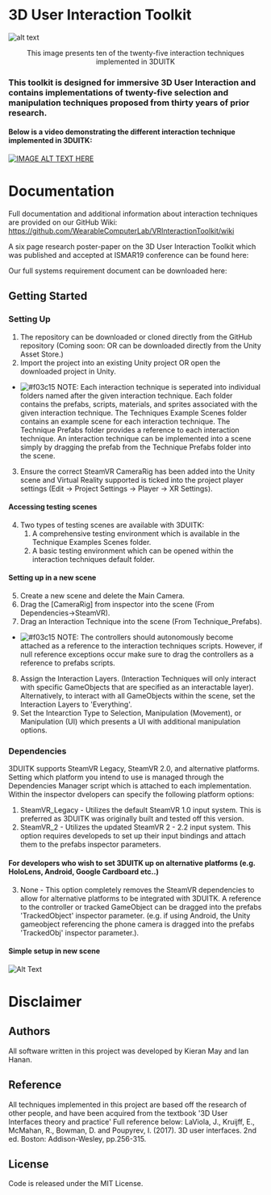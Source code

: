 # 3D User Interaction Toolkit
![alt text](https://i.imgur.com/xVQx4pW.jpg) <p align="center">This image presents ten of the twenty-five interaction techniques implemented in 3DUITK</p>
### This toolkit is designed for immersive 3D User Interaction and contains implementations of twenty-five selection and manipulation techniques proposed from thirty years of prior research.

#### Below is a video demonstrating the different interaction technique implemented in 3DUITK:
[![IMAGE ALT TEXT HERE](https://img.youtube.com/vi/nGMC6kkdjg8/0.jpg)](https://www.youtube.com/watch?v=nGMC6kkdjg8)


# Documentation
Full documentation and additional information about interaction techniques are provided on our GitHub Wiki: https://github.com/WearableComputerLab/VRInteractionToolkit/wiki

A six page research poster-paper on the 3D User Interaction Toolkit which was published and accepted at ISMAR19 conference can be found here:

Our full systems requirement document can be downloaded here:

## Getting Started
### Setting Up
1. The repository can be downloaded or cloned directly from the GitHub repository (Coming soon: OR can be downloaded directly from the Unity Asset Store.)
2. Import the project into an existing Unity project OR open the downloaded project in Unity.
- ![#f03c15](https://placehold.it/15/f03c15/000000?text=+) NOTE: Each interaction technique is seperated into individual folders named after the given interaction technique. Each folder contains the prefabs, scripts, materials, and sprites associated with the given interaction technique. The Techniques Example Scenes folder contains an example scene for each interaction technique. The Technique Prefabs folder provides a reference to each interaction technique. An interaction technique can be implemented into a scene simply by dragging the prefab from the Technique Prefabs folder into the scene.

3. Ensure the correct SteamVR CameraRig has been added into the Unity scene and Virtual Reality supported is ticked into the project player settings (Edit -> Project Settings -> Player -> XR Settings).
#### Accessing testing scenes
4. Two types of testing scenes are available with 3DUITK:
    1. A comprehensive testing environment which is available in the Technique Examples Scenes folder.
    2. A basic testing environment which can be opened within the interaction techniques default folder.
    
#### Setting up in a new scene
5. Create a new scene and delete the Main Camera.
6. Drag the [CameraRig] from inspector into the scene (From Dependencies->SteamVR).
7. Drag an Interaction Technique into the scene (From Technique_Prefabs).
  - ![#f03c15](https://placehold.it/15/f03c15/000000?text=+) NOTE: The controllers should autonomously become attached as a reference to the interaction techniques scripts. However, if null      reference exceptions occur make sure to drag the controllers as a reference to prefabs scripts.
8. Assign the Interaction Layers. (Interaction Techniques will only interact with specific GameObjects that are specified as an interactable layer). Alternatively, to interact with all GameObjects within the scene, set the Interaction Layers to 'Everything'.
9. Set the Intearction Type to Selection, Manipulation (Movement), or Manipulation (UI) which presents a UI with additional manipulation options.

### Dependencies
3DUITK supports SteamVR Legacy, SteamVR 2.0, and alternative platforms. Setting which platform you intend to use is managed through the Dependencies Manager script which is attached to each implementation. Within the inspector dvelopers can specify the following platform options:
1. SteamVR_Legacy - Utilizes the default SteamVR 1.0 input system. This is preferred as 3DUITK was originally built and tested off this version.
2. SteamVR_2 - Utilizes the updated SteamVR 2 - 2.2 input system. This option requires developeds to set up their input bindings and attach them to the prefabs inspector parameters.
#### For developers who wish to set 3DUITK up on alternative platforms (e.g. HoloLens, Android, Google Cardboard etc..)
3. None - This option completely removes the SteamVR dependencies to allow for alternative platforms to be integrated with 3DUITK. A reference to the controller or tracked GameObject can be dragged into the prefabs 'TrackedObject' inspector parameter. (e.g. if using Android, the Unity gameobject referencing the phone camera is dragged into the prefabs 'TrackedObj' inspector parameter.).
#### Simple setup in new scene
![Alt Text](https://i.imgur.com/sASzavZ.gif)

# Disclaimer
## Authors
All software written in this project was developed by Kieran May and Ian Hanan.

## Reference
All techniques implemented in this project are based off the research of other people, and have been acquired from the textbook '3D User Interfaces theory and practice'
Full reference below:
LaViola, J., Kruijff, E., McMahan, R., Bowman, D. and Poupyrev, I. (2017). 3D user interfaces. 2nd ed. Boston: Addison-Wesley, pp.256-315.

## License
Code is released under the MIT License.
